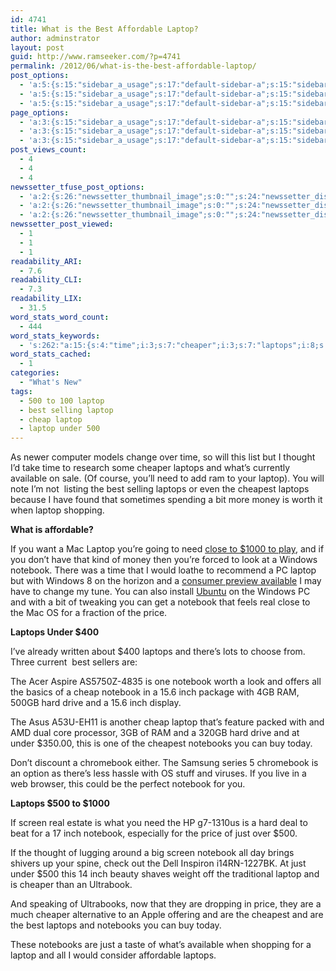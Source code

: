 ```yaml
---
id: 4741
title: What is the Best Affordable Laptop?
author: adminstrator
layout: post
guid: http://www.ramseeker.com/?p=4741
permalink: /2012/06/what-is-the-best-affordable-laptop/
post_options:
  - 'a:5:{s:15:"sidebar_a_usage";s:17:"default-sidebar-a";s:15:"sidebar_b_usage";s:17:"default-sidebar-b";s:9:"hwa_usage";s:17:"default-headerbar";s:8:"ad_above";s:0:"";s:8:"ad_below";s:0:"";}'
  - 'a:5:{s:15:"sidebar_a_usage";s:17:"default-sidebar-a";s:15:"sidebar_b_usage";s:17:"default-sidebar-b";s:9:"hwa_usage";s:17:"default-headerbar";s:8:"ad_above";s:0:"";s:8:"ad_below";s:0:"";}'
  - 'a:5:{s:15:"sidebar_a_usage";s:17:"default-sidebar-a";s:15:"sidebar_b_usage";s:17:"default-sidebar-b";s:9:"hwa_usage";s:17:"default-headerbar";s:8:"ad_above";s:0:"";s:8:"ad_below";s:0:"";}'
page_options:
  - 'a:3:{s:15:"sidebar_a_usage";s:17:"default-sidebar-a";s:15:"sidebar_b_usage";s:17:"default-sidebar-b";s:9:"hwa_usage";s:17:"default-headerbar";}'
  - 'a:3:{s:15:"sidebar_a_usage";s:17:"default-sidebar-a";s:15:"sidebar_b_usage";s:17:"default-sidebar-b";s:9:"hwa_usage";s:17:"default-headerbar";}'
  - 'a:3:{s:15:"sidebar_a_usage";s:17:"default-sidebar-a";s:15:"sidebar_b_usage";s:17:"default-sidebar-b";s:9:"hwa_usage";s:17:"default-headerbar";}'
post_views_count:
  - 4
  - 4
  - 4
newssetter_tfuse_post_options:
  - 'a:2:{s:26:"newssetter_thumbnail_image";s:0:"";s:24:"newssetter_disable_image";s:4:"true";}'
  - 'a:2:{s:26:"newssetter_thumbnail_image";s:0:"";s:24:"newssetter_disable_image";s:4:"true";}'
  - 'a:2:{s:26:"newssetter_thumbnail_image";s:0:"";s:24:"newssetter_disable_image";s:4:"true";}'
newssetter_post_viewed:
  - 1
  - 1
  - 1
readability_ARI:
  - 7.6
readability_CLI:
  - 7.3
readability_LIX:
  - 31.5
word_stats_word_count:
  - 444
word_stats_keywords:
  - 's:262:"a:15:{s:4:"time";i:3;s:7:"cheaper";i:3;s:7:"laptops";i:8;s:9:"available";i:3;s:4:"need";i:3;s:6:"laptop";i:7;s:4:"best";i:3;s:8:"cheapest";i:3;s:7:"windows";i:3;s:8:"notebook";i:7;s:5:"price";i:3;s:4:"inch";i:4;s:4:"hard";i:3;s:9:"notebooks";i:3;s:4:"just";i:3;}";'
word_stats_cached:
  - 1
categories:
  - "What's New"
tags:
  - 500 to 100 laptop
  - best selling laptop
  - cheap laptop
  - laptop under 500
---
```

As newer computer models change over time, so will this list but I thought I&#8217;d take time to research some cheaper laptops and what&#8217;s currently available on sale. (Of course, you&#8217;ll need to add ram to your laptop). You will note I&#8217;m not  listing the best selling laptops or even the cheapest laptops because I have found that sometimes spending a bit more money is worth it when laptop shopping.

<div style="float: right; margin-right: 5px;">
</div>

<div style="float: right; margin-right: 5px;">
</div>

<div style="float: right; margin-right: 5px;">
</div>

**What is affordable?**

If you want a Mac Laptop you&#8217;re going to need [close to $1000 to play][1], and if you don&#8217;t have that kind of money then you&#8217;re forced to look at a Windows notebook. There was a time that I would loathe to recommend a PC laptop but with Windows 8 on the horizon and a [consumer preview available][2] I may have to change my tune. You can also install [Ubuntu][3] on the Windows PC and with a bit of tweaking you can get a notebook that feels real close to the Mac OS for a fraction of the price.

**Laptops Under $400**

I&#8217;ve already written about $400 laptops and there&#8217;s lots to choose from. Three current  best sellers are:



The Acer Aspire AS5750Z-4835 is one notebook worth a look and offers all the basics of a cheap notebook in a 15.6 inch package with 4GB RAM, 500GB hard drive and a 15.6 inch display.



The Asus A53U-EH11 is another cheap laptop that&#8217;s feature packed with and AMD dual core processor, 3GB of RAM and a 320GB hard drive and at under $350.00, this is one of the cheapest notebooks you can buy today.



Don&#8217;t discount a chromebook either. The Samsung series 5 chromebook is an option as there&#8217;s less hassle with OS stuff and viruses. If you live in a web browser, this could be the perfect notebook for you.

**Laptops $500 to $1000**

<div>
</div>

If screen real estate is what you need the HP g7-1310us is a hard deal to beat for a 17 inch notebook, especially for the price of just over $500.



If the thought of lugging around a big screen notebook all day brings shivers up your spine, check out the Dell Inspiron i14RN-1227BK. At just under $500 this 14 inch beauty shaves weight off the traditional laptop and is cheaper than an Ultrabook.



And speaking of Ultrabooks, now that they are dropping in price, they are a much cheaper alternative to an Apple offering and are the cheapest and are the best laptops and notebooks you can buy today.



These notebooks are just a taste of what&#8217;s available when shopping for a laptop and all I would consider affordable laptops.

 [1]: http://www.ramseeker.com/apple-laptops-price-list/ "Apple Laptops Price List"
 [2]: http://windows.microsoft.com/en-US/windows-8/release-preview
 [3]: http://www.ubuntu.com